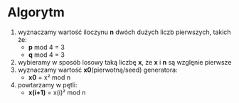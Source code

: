 # Algorytm
1. wyznaczamy wartość iloczynu **n** dwóch dużych liczb	pierwszych,	takich że:
    - **p** mod 4 = 3
    - **q** mod 4 = 3
2. wybieramy w sposób losowy taką liczbę **x**, że **x** i **n** są wzglęnie pierwsze
3. wyznaczamy wartość **x0**(pierwotną/seed) generatora:
    - **x0** = x² mod n
4. powtarzamy w pętli: 
    - **x(i+1)** = x(i)² mod n 